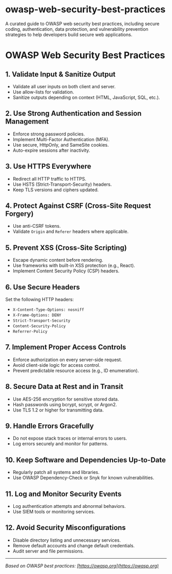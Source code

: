 # owasp-web-security-best-practices
A curated guide to OWASP web security best practices, including secure coding, authentication, data protection, and vulnerability prevention strategies to help developers build secure web applications.

# OWASP Web Security Best Practices

## 1. Validate Input & Sanitize Output
- Validate all user inputs on both client and server.
- Use allow-lists for validation.
- Sanitize outputs depending on context (HTML, JavaScript, SQL, etc.).

## 2. Use Strong Authentication and Session Management
- Enforce strong password policies.
- Implement Multi-Factor Authentication (MFA).
- Use secure, HttpOnly, and SameSite cookies.
- Auto-expire sessions after inactivity.

## 3. Use HTTPS Everywhere
- Redirect all HTTP traffic to HTTPS.
- Use HSTS (Strict-Transport-Security) headers.
- Keep TLS versions and ciphers updated.

## 4. Protect Against CSRF (Cross-Site Request Forgery)
- Use anti-CSRF tokens.
- Validate `Origin` and `Referer` headers where applicable.

## 5. Prevent XSS (Cross-Site Scripting)
- Escape dynamic content before rendering.
- Use frameworks with built-in XSS protection (e.g., React).
- Implement Content Security Policy (CSP) headers.

## 6. Use Secure Headers
Set the following HTTP headers:
- `X-Content-Type-Options: nosniff`
- `X-Frame-Options: DENY`
- `Strict-Transport-Security`
- `Content-Security-Policy`
- `Referrer-Policy`

## 7. Implement Proper Access Controls
- Enforce authorization on every server-side request.
- Avoid client-side logic for access control.
- Prevent predictable resource access (e.g., ID enumeration).

## 8. Secure Data at Rest and in Transit
- Use AES-256 encryption for sensitive stored data.
- Hash passwords using bcrypt, scrypt, or Argon2.
- Use TLS 1.2 or higher for transmitting data.

## 9. Handle Errors Gracefully
- Do not expose stack traces or internal errors to users.
- Log errors securely and monitor for patterns.

## 10. Keep Software and Dependencies Up-to-Date
- Regularly patch all systems and libraries.
- Use OWASP Dependency-Check or Snyk for known vulnerabilities.

## 11. Log and Monitor Security Events
- Log authentication attempts and abnormal behaviors.
- Use SIEM tools or monitoring services.

## 12. Avoid Security Misconfigurations
- Disable directory listing and unnecessary services.
- Remove default accounts and change default credentials.
- Audit server and file permissions.

---

*Based on OWASP best practices: [https://owasp.org](https://owasp.org)*
